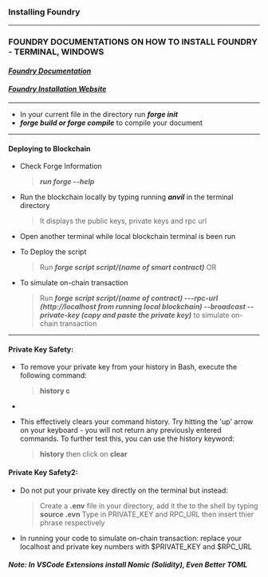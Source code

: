 ### Installing Foundry

---

### FOUNDRY DOCUMENTATIONS ON HOW TO INSTALL FOUNDRY - TERMINAL, WINDOWS

#### ***[Foundry Documentation](https://book.getfoundry.sh/)***

#### ***[Foundry Installation Website](https://getfoundry.sh/)***

---

- In your current file in the directory run ***forge init***
- ***forge build or forge compile*** to compile your document

---

#### Deploying to Blockchain 

- Check Forge Information
   > ***run forge --help***

- Run the blockchain locally by typing running ***anvil*** in the terminal directory
   > It displays the public keys, private keys and rpc url
- Open another terminal while local blockchain terminal is been run
- To Deploy the script
  > Run ***forge script script/(name of smart contract)*** OR
- To simulate on-chain transaction
  > Run ***forge script script/(name of contract) ---rpc-url (http://localhost from running local blockchain) --broadcast --private-key (copy and paste the private key)*** to simulate on-chain transaction

---

#### Private Key Safety: 

- To remove your private key from your history in Bash, execute the following command:
  > **history c**
*
- This effectively clears your command history. Try hitting the 'up' arrow on your keyboard - you will not return any previously entered commands. To further test this, you can use the history keyword:
  > **history** then click on **clear**

#### Private Key Safety2:
- Do not put your private key directly on the terminal but instead:
  > Create a **.env** file in your directory, add it the to the shell by typing **source .evn**
  > Type in PRIVATE_KEY and RPC_URL then insert thier phrase respectively
- In running your code to simulate on-chain transaction: replace your localhost and private key numbers with $PRIVATE_KEY and $RPC_URL

#### ***Note: In VSCode Extensions install Nomic (Solidity), Even Better TOML***
